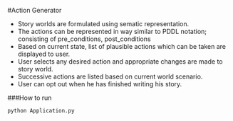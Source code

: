 #Action Generator

* Story worlds are formulated using sematic representation.
* The actions can be represented in way similar to PDDL notation; consisting of pre_conditions, post_conditions
* Based on current state, list of plausible actions which can be taken are displayed to user.
* User selects any desired action and appropriate changes are made to story world.
* Successive actions are listed based on current world scenario.
* User can opt out when he has finished writing his story.

###How to run
```
python Application.py
```

